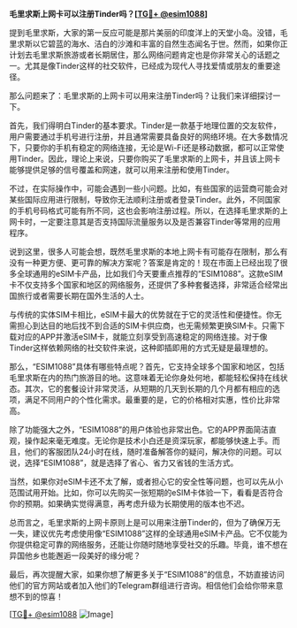 **毛里求斯上网卡可以注册Tinder吗？[[TG💪+ @esim1088](https://t.me/s/esim1088)]**

提到毛里求斯，大家的第一反应可能是那片美丽的印度洋上的天堂小岛。没错，毛里求斯以它碧蓝的海水、洁白的沙滩和丰富的自然生态闻名于世。然而，如果你正计划去毛里求斯旅游或者长期居住，那么网络问题肯定也是你非常关心的话题之一。尤其是像Tinder这样的社交软件，已经成为现代人寻找爱情或朋友的重要途径。

那么问题来了：毛里求斯的上网卡可以用来注册Tinder吗？让我们来详细探讨一下。

首先，我们得明白Tinder的基本要求。Tinder是一款基于地理位置的交友软件，用户需要通过手机号进行注册，并且通常需要具备良好的网络环境。在大多数情况下，只要你的手机有稳定的网络连接，无论是Wi-Fi还是移动数据，都可以正常使用Tinder。因此，理论上来说，只要你购买了毛里求斯的上网卡，并且该上网卡能够提供足够的信号覆盖和网速，就可以用来注册和使用Tinder。

不过，在实际操作中，可能会遇到一些小问题。比如，有些国家的运营商可能会对某些国际应用进行限制，导致你无法顺利注册或者登录Tinder。此外，不同国家的手机号码格式可能有所不同，这也会影响注册过程。所以，在选择毛里求斯的上网卡时，一定要注意其是否支持国际流量服务以及是否兼容Tinder等常用的应用程序。

说到这里，很多人可能会想，既然毛里求斯的本地上网卡有可能存在限制，那么有没有一种更方便、更可靠的解决方案呢？答案是肯定的！现在市面上已经出现了很多全球通用的eSIM卡产品，比如我们今天要重点推荐的“ESIM1088”。这款eSIM卡不仅支持多个国家和地区的网络服务，还提供了多种套餐选择，非常适合经常出国旅行或者需要长期在国外生活的人士。

与传统的实体SIM卡相比，eSIM卡最大的优势就在于它的灵活性和便捷性。你无需担心到达目的地后找不到合适的SIM卡供应商，也无需频繁更换SIM卡。只需下载对应的APP并激活eSIM卡，就能立刻享受到高速稳定的网络连接。对于像Tinder这样依赖网络的社交软件来说，这种即插即用的方式无疑是最理想的。

那么，“ESIM1088”具体有哪些特点呢？首先，它支持全球多个国家和地区，包括毛里求斯在内的热门旅游目的地。这意味着无论你身处何地，都能轻松保持在线状态。其次，它的套餐设计非常灵活，从短期的几天到长期的几个月都有相应的选项，满足不同用户的个性化需求。最重要的是，它的价格相对实惠，性价比非常高。

除了功能强大之外，“ESIM1088”的用户体验也非常出色。它的APP界面简洁直观，操作起来毫无难度。无论你是技术小白还是资深玩家，都能够快速上手。而且，他们的客服团队24小时在线，随时准备解答你的疑问，解决你的问题。可以说，选择“ESIM1088”，就是选择了省心、省力又省钱的生活方式。

当然，如果你对eSIM卡还不太了解，或者担心它的安全性等问题，也可以先从小范围试用开始。比如，你可以先购买一张短期的eSIM卡体验一下，看看是否符合你的预期。如果确实觉得满意，再考虑升级为长期使用的版本也不迟。

总而言之，毛里求斯的上网卡原则上是可以用来注册Tinder的，但为了确保万无一失，建议优先考虑使用像“ESIM1088”这样的全球通用eSIM卡产品。它不仅能为你提供稳定可靠的网络服务，还能让你随时随地享受社交的乐趣。毕竟，谁不想在异国他乡也能邂逅一段美好的缘分呢？

最后，再次提醒大家，如果你想了解更多关于“ESIM1088”的信息，不妨直接访问他们的官方网站或者加入他们的Telegram群组进行咨询。相信他们会给你带来意想不到的惊喜！

[[TG💪+ @esim1088](https://t.me/s/esim1088) ![Image](https://i.postimg.cc/4NQfJmqS/Snipaste-2025-05-13-00-14-12.png)]